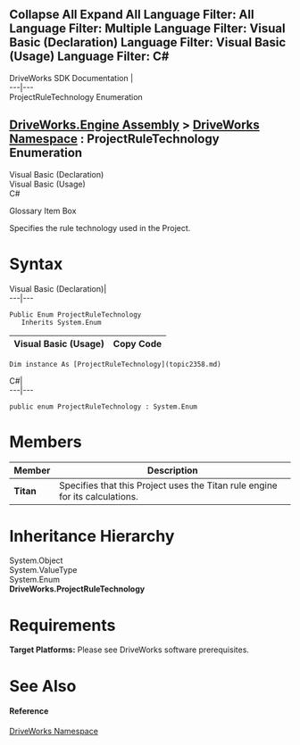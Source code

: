 Collapse All Expand All Language Filter: All  Language Filter: Multiple  Language Filter: Visual Basic (Declaration) Language Filter: Visual Basic (Usage) Language Filter: C#  
---  
DriveWorks SDK Documentation  |   
---|---  
ProjectRuleTechnology Enumeration   
  
[DriveWorks.Engine Assembly](topic2156.md) > [DriveWorks Namespace](topic2159.md) : ProjectRuleTechnology Enumeration  
---  
  
Visual Basic (Declaration)    
Visual Basic (Usage)    
C# 

Glossary Item Box

Specifies the rule technology used in the Project. 

# Syntax

Visual Basic (Declaration)|   
---|---  
      
    
    Public Enum ProjectRuleTechnology 
       Inherits System.Enum  
  
Visual Basic (Usage)| Copy Code  
---|---  
      
    
    Dim instance As [ProjectRuleTechnology](topic2358.md)  
  
C#|   
---|---  
      
    
    public enum ProjectRuleTechnology : System.Enum   
  
# Members

Member| Description  
---|---  
**Titan**|  Specifies that this Project uses the Titan rule engine for its calculations.  
  
# Inheritance Hierarchy

System.Object  
System.ValueType  
System.Enum  
**DriveWorks.ProjectRuleTechnology**  


# Requirements

**Target Platforms:** Please see DriveWorks software prerequisites.

# See Also

#### Reference

[DriveWorks Namespace](topic2159.md)


